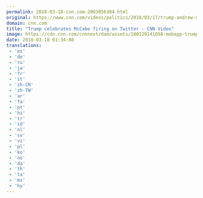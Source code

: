 ```yaml
---
permalink: 2018-03-18-cnn.com-2003056384.html
original: https://www.cnn.com/videos/politics/2018/03/17/trump-andrew-mccabe-firing-twitter-phillip-newday.cnn
domain: cnn.com
title: "Trump celebrates McCabe firing on Twitter - CNN Video"
image: https://cdn.cnn.com/cnnnext/dam/assets/180129141058-mobapp-trump-mccabe-split-super-tease.jpg
date: 2018-03-18 01:34:08
translations: 
 - 'es'
 - 'de'
 - 'ru'
 - 'ja'
 - 'fr'
 - 'it'
 - 'zh-CN'
 - 'zh-TW'
 - 'ar'
 - 'fa'
 - 'pt'
 - 'hi'
 - 'tr'
 - 'id'
 - 'nl'
 - 'sv'
 - 'vi'
 - 'pl'
 - 'ko'
 - 'no'
 - 'da'
 - 'th'
 - 'ta'
 - 'ms'
 - 'hy'
---
```


